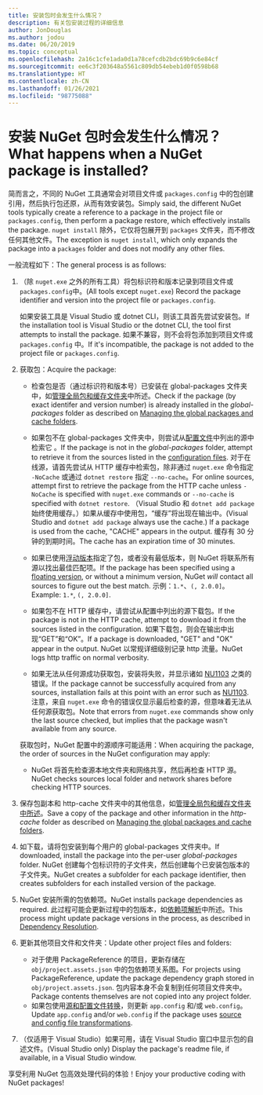 ```yaml
---
title: 安装包时会发生什么情况？
description: 有关包安装过程的详细信息
author: JonDouglas
ms.author: jodou
ms.date: 06/20/2019
ms.topic: conceptual
ms.openlocfilehash: 2a16c1cfe1ada0d1a78cefcdb2bdc69b9c6e84cf
ms.sourcegitcommit: ee6c3f203648a5561c809db54ebeb1d0f0598b68
ms.translationtype: HT
ms.contentlocale: zh-CN
ms.lasthandoff: 01/26/2021
ms.locfileid: "98775088"
---
```

# <a name="what-happens-when-a-nuget-package-is-installed"></a><span data-ttu-id="b05dd-103">安装 NuGet 包时会发生什么情况？</span><span class="sxs-lookup"><span data-stu-id="b05dd-103">What happens when a NuGet package is installed?</span></span>

<span data-ttu-id="b05dd-104">简而言之，不同的 NuGet 工具通常会对项目文件或 `packages.config` 中的包创建引用，然后执行包还原，从而有效安装包。</span><span class="sxs-lookup"><span data-stu-id="b05dd-104">Simply said, the different NuGet tools typically create a reference to a package in the project file or `packages.config`, then perform a package restore, which effectively installs the package.</span></span> <span data-ttu-id="b05dd-105">`nuget install` 除外，它仅将包展开到 `packages` 文件夹，而不修改任何其他文件。</span><span class="sxs-lookup"><span data-stu-id="b05dd-105">The exception is `nuget install`, which only expands the package into a `packages` folder and does not modify any other files.</span></span>

<span data-ttu-id="b05dd-106">一般流程如下：</span><span class="sxs-lookup"><span data-stu-id="b05dd-106">The general process is as follows:</span></span>

1. <span data-ttu-id="b05dd-107">（除 `nuget.exe` 之外的所有工具）将包标识符和版本记录到项目文件或 `packages.config`中。</span><span class="sxs-lookup"><span data-stu-id="b05dd-107">(All tools except `nuget.exe`) Record the package identifier and version into the project file or `packages.config`.</span></span>

   <span data-ttu-id="b05dd-108">如果安装工具是 Visual Studio 或 dotnet CLI，则该工具首先尝试安装包。</span><span class="sxs-lookup"><span data-stu-id="b05dd-108">If the installation tool is Visual Studio or the dotnet CLI, the tool first attempts to install the package.</span></span> <span data-ttu-id="b05dd-109">如果不兼容，则不会将包添加到项目文件或 `packages.config` 中。</span><span class="sxs-lookup"><span data-stu-id="b05dd-109">If it's incompatible, the package is not added to the project file or `packages.config`.</span></span>

2. <span data-ttu-id="b05dd-110">获取包：</span><span class="sxs-lookup"><span data-stu-id="b05dd-110">Acquire the package:</span></span>
   - <span data-ttu-id="b05dd-111">检查包是否（通过标识符和版本号）已安装在 global-packages  文件夹中，如[管理全局包和缓存文件夹](../consume-packages/managing-the-global-packages-and-cache-folders.md)中所述。</span><span class="sxs-lookup"><span data-stu-id="b05dd-111">Check if the package (by exact identifer and version number) is already installed in the *global-packages* folder as described on [Managing the global packages and cache folders](../consume-packages/managing-the-global-packages-and-cache-folders.md).</span></span>

   - <span data-ttu-id="b05dd-112">如果包不在 global-packages 文件夹中，则尝试从[配置文件](../consume-packages/Configuring-NuGet-Behavior.md)中列出的源中检索它  。</span><span class="sxs-lookup"><span data-stu-id="b05dd-112">If the package is not in the *global-packages* folder, attempt to retrieve it from the sources listed in the [configuration files](../consume-packages/Configuring-NuGet-Behavior.md).</span></span> <span data-ttu-id="b05dd-113">对于在线源，请首先尝试从 HTTP 缓存中检索包，除非通过 `nuget.exe` 命令指定 `-NoCache` 或通过 `dotnet restore` 指定 `--no-cache`。</span><span class="sxs-lookup"><span data-stu-id="b05dd-113">For online sources, attempt first to retrieve the package from the HTTP cache unless `-NoCache` is specified with `nuget.exe` commands or `--no-cache` is specified with `dotnet restore`.</span></span> <span data-ttu-id="b05dd-114">（Visual Studio 和 `dotnet add package` 始终使用缓存。）如果从缓存中使用包，“缓存”将出现在输出中。</span><span class="sxs-lookup"><span data-stu-id="b05dd-114">(Visual Studio and `dotnet add package` always use the cache.) If a package is used from the cache, "CACHE" appears in the output.</span></span> <span data-ttu-id="b05dd-115">缓存有 30 分钟的到期时间。</span><span class="sxs-lookup"><span data-stu-id="b05dd-115">The cache has an expiration time of 30 minutes.</span></span>

   - <span data-ttu-id="b05dd-116">如果已使用[浮动版本](../consume-packages/Package-References-in-Project-Files.md#floating-versions)指定了包，或者没有最低版本，则 NuGet 将联系所有源以找出最佳匹配项。</span><span class="sxs-lookup"><span data-stu-id="b05dd-116">If the package has been specified using a [floating version](../consume-packages/Package-References-in-Project-Files.md#floating-versions), or without a minimum version, NuGet *will* contact all sources to figure out the best match.</span></span>
   <span data-ttu-id="b05dd-117">示例：`1.*`、`(, 2.0.0]`。</span><span class="sxs-lookup"><span data-stu-id="b05dd-117">Example: `1.*`, `(, 2.0.0]`.</span></span>

   - <span data-ttu-id="b05dd-118">如果包不在 HTTP 缓存中，请尝试从配置中列出的源下载包。</span><span class="sxs-lookup"><span data-stu-id="b05dd-118">If the package is not in the HTTP cache, attempt to download it from the sources listed in the configuration.</span></span> <span data-ttu-id="b05dd-119">如果下载包，则会在输出中出现“GET”和“OK”。</span><span class="sxs-lookup"><span data-stu-id="b05dd-119">If a package is downloaded, "GET" and "OK" appear in the output.</span></span> <span data-ttu-id="b05dd-120">NuGet 以常规详细级别记录 http 流量。</span><span class="sxs-lookup"><span data-stu-id="b05dd-120">NuGet logs http traffic on normal verbosity.</span></span>

   - <span data-ttu-id="b05dd-121">如果无法从任何源成功获取包，安装将失败，并显示诸如 [NU1103](../reference/errors-and-warnings/NU1103.md) 之类的错误。</span><span class="sxs-lookup"><span data-stu-id="b05dd-121">If the package cannot be successfully acquired from any sources, installation fails at this point with an error such as [NU1103](../reference/errors-and-warnings/NU1103.md).</span></span> <span data-ttu-id="b05dd-122">注意，来自 `nuget.exe` 命令的错误仅显示最后检查的源，但意味着无法从任何源获取包。</span><span class="sxs-lookup"><span data-stu-id="b05dd-122">Note that errors from `nuget.exe` commands show only the last source checked, but implies that the package wasn't available from any source.</span></span>

   <span data-ttu-id="b05dd-123">获取包时，NuGet 配置中的源顺序可能适用：</span><span class="sxs-lookup"><span data-stu-id="b05dd-123">When acquiring the package, the order of sources in the NuGet configuration may apply:</span></span>

   - <span data-ttu-id="b05dd-124">NuGet 将首先检查源本地文件夹和网络共享，然后再检查 HTTP 源。</span><span class="sxs-lookup"><span data-stu-id="b05dd-124">NuGet checks sources local folder and network shares before checking HTTP sources.</span></span>

3. <span data-ttu-id="b05dd-125">保存包副本和 http-cache 文件夹中的其他信息，如[管理全局包和缓存文件夹中所述](../consume-packages/managing-the-global-packages-and-cache-folders.md)。</span><span class="sxs-lookup"><span data-stu-id="b05dd-125">Save a copy of the package and other information in the *http-cache* folder as described on [Managing the global packages and cache folders](../consume-packages/managing-the-global-packages-and-cache-folders.md).</span></span>

4. <span data-ttu-id="b05dd-126">如下载，请将包安装到每个用户的 global-packages 文件夹中。</span><span class="sxs-lookup"><span data-stu-id="b05dd-126">If downloaded, install the package into the per-user *global-packages* folder.</span></span> <span data-ttu-id="b05dd-127">NuGet 创建每个包标识符的子文件夹，然后创建每个已安装包版本的子文件夹。</span><span class="sxs-lookup"><span data-stu-id="b05dd-127">NuGet creates a subfolder for each package identifier, then creates subfolders for each installed version of the package.</span></span>

5. <span data-ttu-id="b05dd-128">NuGet 安装所需的包依赖项。</span><span class="sxs-lookup"><span data-stu-id="b05dd-128">NuGet installs package dependencies as required.</span></span> <span data-ttu-id="b05dd-129">此过程可能会更新过程中的包版本，如[依赖项解析](../concepts/dependency-resolution.md)中所述。</span><span class="sxs-lookup"><span data-stu-id="b05dd-129">This process might update package versions in the process, as described in [Dependency Resolution](../concepts/dependency-resolution.md).</span></span>

6. <span data-ttu-id="b05dd-130">更新其他项目文件和文件夹：</span><span class="sxs-lookup"><span data-stu-id="b05dd-130">Update other project files and folders:</span></span>

    - <span data-ttu-id="b05dd-131">对于使用 PackageReference 的项目，更新存储在 `obj/project.assets.json` 中的包依赖项关系图。</span><span class="sxs-lookup"><span data-stu-id="b05dd-131">For projects using PackageReference, update the package dependency graph stored in `obj/project.assets.json`.</span></span> <span data-ttu-id="b05dd-132">包内容本身不会复制到任何项目文件夹中。</span><span class="sxs-lookup"><span data-stu-id="b05dd-132">Package contents themselves are not copied into any project folder.</span></span>
    - <span data-ttu-id="b05dd-133">如果包使用[源和配置文件转换](../create-packages/source-and-config-file-transformations.md)，则更新 `app.config` 和/或 `web.config`。</span><span class="sxs-lookup"><span data-stu-id="b05dd-133">Update `app.config` and/or `web.config` if the package uses [source and config file transformations](../create-packages/source-and-config-file-transformations.md).</span></span>

7. <span data-ttu-id="b05dd-134">（仅适用于 Visual Studio）如果可用，请在 Visual Studio 窗口中显示包的自述文件。</span><span class="sxs-lookup"><span data-stu-id="b05dd-134">(Visual Studio only) Display the package's readme file, if available, in a Visual Studio window.</span></span>

<span data-ttu-id="b05dd-135">享受利用 NuGet 包高效处理代码的体验！</span><span class="sxs-lookup"><span data-stu-id="b05dd-135">Enjoy your productive coding with NuGet packages!</span></span>
